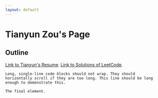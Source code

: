 ```yaml
---
layout: default
---
```



# Tianyun Zou's Page



## Outline

[Link to Tianyun's Resume](https://drive.google.com/file/d/1NaU56q7dEV0cCzh9rMuqvXOEwnM-oC1f/view?usp=sharing).
[Link to Solutions of LeetCode](./leetcode-solutions.html).


```
Long, single-line code blocks should not wrap. They should horizontally scroll if they are too long. This line should be long enough to demonstrate this.
```

```
The final element.
```
